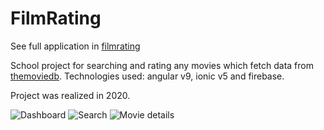 # FilmRating

See full application in [filmrating](https://filmrating-d6acc.web.app/menu/dashboard)

School project for searching and rating any movies which fetch data from [themoviedb](https://developers.themoviedb.org/3/getting-started/introduction).
Technologies used: angular v9, ionic v5 and firebase.

Project was realized in 2020.

![Dashboard](src/assets/dashboard_desktop.jpg)
![Search](src/assets/search_desktop.jpg)
![Movie details](src/assets/details_desktop.jpg)

